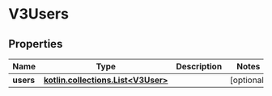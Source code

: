 
# V3Users

## Properties
Name | Type | Description | Notes
------------ | ------------- | ------------- | -------------
**users** | [**kotlin.collections.List&lt;V3User&gt;**](V3User.md) |  |  [optional]



